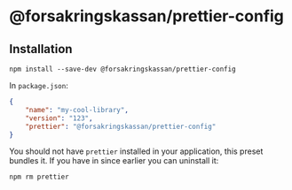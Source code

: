 # @forsakringskassan/prettier-config

## Installation

`npm install --save-dev @forsakringskassan/prettier-config`

In `package.json`:

```json
{
    "name": "my-cool-library",
    "version": "123",
    "prettier": "@forsakringskassan/prettier-config"
}
```

You should not have `prettier` installed in your application, this preset bundles it.
If you have in since earlier you can uninstall it:

`npm rm prettier`
